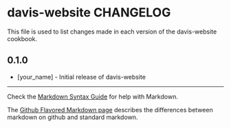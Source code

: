 davis-website CHANGELOG
=======================

This file is used to list changes made in each version of the davis-website cookbook.

0.1.0
-----
- [your_name] - Initial release of davis-website

- - -
Check the [Markdown Syntax Guide](http://daringfireball.net/projects/markdown/syntax) for help with Markdown.

The [Github Flavored Markdown page](http://github.github.com/github-flavored-markdown/) describes the differences between markdown on github and standard markdown.

